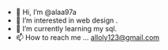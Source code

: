 - 👋 Hi, I’m @alaa97a
- 👀 I’m interested in web design .
- 🌱 I’m currently learning my sql.
- 📫 How to reach me ... alloly123@gmail.com

<!---
alaa97a/alaa97a is a ✨ special ✨ repository because its `README.md` (this file) appears on your GitHub profile.
You can click the Preview link to take a look at your changes.
--->
